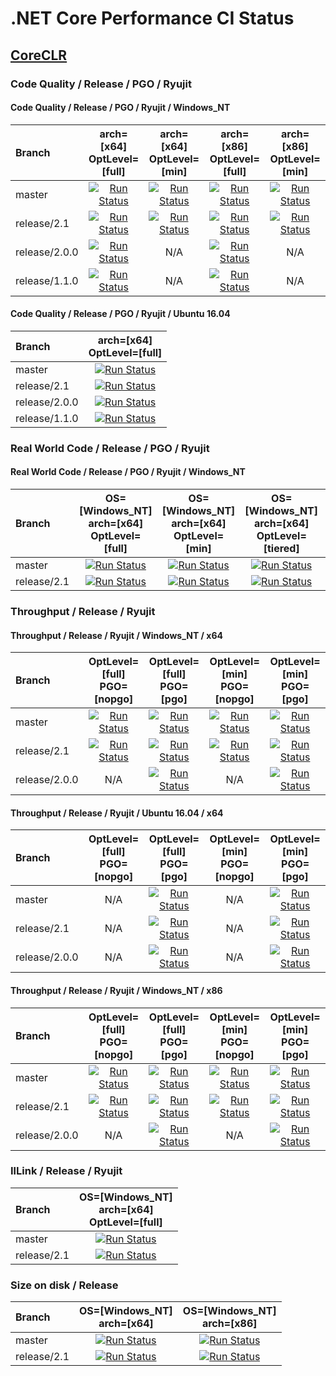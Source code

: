 # .NET Core Performance CI Status

## [CoreCLR](https://github.com/dotnet/coreclr)

### Code Quality / Release / PGO / Ryujit

#### Code Quality / Release / PGO / Ryujit / Windows_NT

| Branch        | arch=[x64]<br>OptLevel=[full]                                  | arch=[x64]<br>OptLevel=[min]                                 | arch=[x86]<br>OptLevel=[full]                                  | arch=[x86]<br>OptLevel=[min]                                 |
| :------------ | :------------------------------------------------------------: | :----------------------------------------------------------: | :------------------------------------------------------------: | :----------------------------------------------------------: |
| master        | [![Run Status][master_x64_win_full_icon]][master_x64_win_full] | [![Run Status][master_x64_win_min_icon]][master_x64_win_min] | [![Run Status][master_x86_win_full_icon]][master_x86_win_full] | [![Run Status][master_x86_win_min_icon]][master_x86_win_min] |
| release/2.1   | [![Run Status][rel2.1_x64_win_full_icon]][rel2.1_x64_win_full] | [![Run Status][rel2.1_x64_win_min_icon]][rel2.1_x64_win_min] | [![Run Status][rel2.1_x86_win_full_icon]][rel2.1_x86_win_full] | [![Run Status][rel2.1_x86_win_min_icon]][rel2.1_x86_win_min] |
| release/2.0.0 | [![Run Status][rel2.0_x64_win_full_icon]][rel2.0_x64_win_full] | N/A                                                          | [![Run Status][rel2.0_x86_win_full_icon]][rel2.0_x86_win_full] | N/A                                                          |
| release/1.1.0 | [![Run Status][rel1.1_x64_win_full_icon]][rel1.1_x64_win_full] | N/A                                                          | [![Run Status][rel1.1_x86_win_full_icon]][rel1.1_x86_win_full] | N/A                                                          |

#### Code Quality / Release / PGO / Ryujit / Ubuntu 16.04

| Branch        | arch=[x64]<br>OptLevel=[full]                                  |
| :------------ | :------------------------------------------------------------: |
| master        | [![Run Status][master_x64_nix_full_icon]][master_x64_nix_full] |
| release/2.1   | [![Run Status][rel2.1_x64_nix_full_icon]][rel2.1_x64_nix_full] |
| release/2.0.0 | [![Run Status][rel2.0_x64_nix_full_icon]][rel2.0_x64_nix_full] |
| release/1.1.0 | [![Run Status][rel1.1_x64_nix_full_icon]][rel1.1_x64_nix_full] |

[//]: # (These are the x64 links)
[master_x64_nix_full]:      https://ci2.dot.net/job/dotnet_coreclr/job/perf/job/master/job/perf_Ubuntu16.04/lastCompletedBuild/
[master_x64_nix_full_icon]: https://ci2.dot.net/job/dotnet_coreclr/job/perf/job/master/job/perf_Ubuntu16.04/lastCompletedBuild/badge/icon
[master_x64_win_full]:      https://ci2.dot.net/job/dotnet_coreclr/job/perf/job/master/job/perf_perflab_Windows_NT_x64_full_opt_ryujit/lastCompletedBuild/
[master_x64_win_full_icon]: https://ci2.dot.net/job/dotnet_coreclr/job/perf/job/master/job/perf_perflab_Windows_NT_x64_full_opt_ryujit/lastCompletedBuild/badge/icon
[master_x64_win_min]:       https://ci2.dot.net/job/dotnet_coreclr/job/perf/job/master/job/perf_perflab_Windows_NT_x64_min_opt_ryujit/lastCompletedBuild/
[master_x64_win_min_icon]:  https://ci2.dot.net/job/dotnet_coreclr/job/perf/job/master/job/perf_perflab_Windows_NT_x64_min_opt_ryujit/lastCompletedBuild/badge/icon

[rel2.1_x64_nix_full]:         https://ci2.dot.net/job/dotnet_coreclr/job/perf/job/release_2.1/job/perf_Ubuntu16.04/lastCompletedBuild/
[rel2.1_x64_nix_full_icon]:    https://ci2.dot.net/job/dotnet_coreclr/job/perf/job/release_2.1/job/perf_Ubuntu16.04/lastCompletedBuild/badge/icon
[rel2.1_x64_win_full]:         https://ci2.dot.net/job/dotnet_coreclr/job/perf/job/release_2.1/job/perf_perflab_Windows_NT_x64_full_opt_ryujit/lastCompletedBuild/
[rel2.1_x64_win_full_icon]:    https://ci2.dot.net/job/dotnet_coreclr/job/perf/job/release_2.1/job/perf_perflab_Windows_NT_x64_full_opt_ryujit/lastCompletedBuild/badge/icon
[rel2.1_x64_win_min]:          https://ci2.dot.net/job/dotnet_coreclr/job/perf/job/release_2.1/job/perf_perflab_Windows_NT_x64_min_opt_ryujit/lastCompletedBuild/
[rel2.1_x64_win_min_icon]:     https://ci2.dot.net/job/dotnet_coreclr/job/perf/job/release_2.1/job/perf_perflab_Windows_NT_x64_min_opt_ryujit/lastCompletedBuild/badge/icon

[rel2.0_x64_nix_full]:         https://ci2.dot.net/job/dotnet_coreclr/job/perf/job/release_2.0.0/job/perf_Ubuntu16.04/lastCompletedBuild/
[rel2.0_x64_nix_full_icon]:    https://ci2.dot.net/job/dotnet_coreclr/job/perf/job/release_2.0.0/job/perf_Ubuntu16.04/lastCompletedBuild/badge/icon
[rel2.0_x64_win_full]:         https://ci2.dot.net/job/dotnet_coreclr/job/perf/job/release_2.0.0/job/perf_perflab_Windows_NT_x64/lastCompletedBuild/
[rel2.0_x64_win_full_icon]:    https://ci2.dot.net/job/dotnet_coreclr/job/perf/job/release_2.0.0/job/perf_perflab_Windows_NT_x64/lastCompletedBuild/badge/icon

[rel1.1_x64_nix_full]:         https://ci2.dot.net/job/dotnet_coreclr/job/perf/job/release_1.1.0/job/perf_Ubuntu16.04/lastCompletedBuild/
[rel1.1_x64_nix_full_icon]:    https://ci2.dot.net/job/dotnet_coreclr/job/perf/job/release_1.1.0/job/perf_Ubuntu16.04/lastCompletedBuild/badge/icon
[rel1.1_x64_win_full]:         https://ci2.dot.net/job/dotnet_coreclr/job/perf/job/release_1.1.0/job/perf_perflab_Windows_NT_x64/lastCompletedBuild/
[rel1.1_x64_win_full_icon]:    https://ci2.dot.net/job/dotnet_coreclr/job/perf/job/release_1.1.0/job/perf_perflab_Windows_NT_x64/lastCompletedBuild/badge/icon

[//]: # (These are the x86 links)
[master_x86_win_full]:      https://ci2.dot.net/job/dotnet_coreclr/job/perf/job/master/job/perf_perflab_Windows_NT_x86_full_opt_ryujit/lastCompletedBuild/
[master_x86_win_full_icon]: https://ci2.dot.net/job/dotnet_coreclr/job/perf/job/master/job/perf_perflab_Windows_NT_x86_full_opt_ryujit/lastCompletedBuild/badge/icon
[master_x86_win_min]:       https://ci2.dot.net/job/dotnet_coreclr/job/perf/job/master/job/perf_perflab_Windows_NT_x86_min_opt_ryujit/lastCompletedBuild/
[master_x86_win_min_icon]:  https://ci2.dot.net/job/dotnet_coreclr/job/perf/job/master/job/perf_perflab_Windows_NT_x86_min_opt_ryujit/lastCompletedBuild/badge/icon

[rel2.1_x86_win_full]:         https://ci2.dot.net/job/dotnet_coreclr/job/perf/job/release_2.1/job/perf_perflab_Windows_NT_x86_full_opt_ryujit/lastCompletedBuild/
[rel2.1_x86_win_full_icon]:    https://ci2.dot.net/job/dotnet_coreclr/job/perf/job/release_2.1/job/perf_perflab_Windows_NT_x86_full_opt_ryujit/lastCompletedBuild/badge/icon
[rel2.1_x86_win_min]:          https://ci2.dot.net/job/dotnet_coreclr/job/perf/job/release_2.1/job/perf_perflab_Windows_NT_x86_min_opt_ryujit/lastCompletedBuild/
[rel2.1_x86_win_min_icon]:     https://ci2.dot.net/job/dotnet_coreclr/job/perf/job/release_2.1/job/perf_perflab_Windows_NT_x86_min_opt_ryujit/lastCompletedBuild/badge/icon

[rel2.0_x86_win_full]:         https://ci2.dot.net/job/dotnet_coreclr/job/perf/job/release_2.0.0/job/perf_perflab_Windows_NT_x86/lastCompletedBuild/
[rel2.0_x86_win_full_icon]:    https://ci2.dot.net/job/dotnet_coreclr/job/perf/job/release_2.0.0/job/perf_perflab_Windows_NT_x86/lastCompletedBuild/badge/icon

[rel1.1_x86_win_full]:         https://ci2.dot.net/job/dotnet_coreclr/job/perf/job/release_1.1.0/job/perf_perflab_Windows_NT_x86/lastCompletedBuild/
[rel1.1_x86_win_full_icon]:    https://ci2.dot.net/job/dotnet_coreclr/job/perf/job/release_1.1.0/job/perf_perflab_Windows_NT_x86/lastCompletedBuild/badge/icon

### Real World Code / Release / PGO / Ryujit

#### Real World Code / Release / PGO / Ryujit / Windows_NT

| Branch      | OS=[Windows_NT]<br>arch=[x64]<br>OptLevel=[full]                                 | OS=[Windows_NT]<br>arch=[x64]<br>OptLevel=[min]                                | OS=[Windows_NT]<br>arch=[x64]<br>OptLevel=[tiered]                                   | OS=[Windows_NT]<br>arch=[x86]<br>OptLevel=[full]                                 | OS=[Windows_NT]<br>arch=[x86]<br>OptLevel=[min]                                | OS=[Windows_NT]<br>arch=[x86]<br>OptLevel=[tiered]                                   |
| :---------- | :------------------------------------------------------------------------------: | :----------------------------------------------------------------------------: | :----------------------------------------------------------------------------------: | :------------------------------------------------------------------------------: | :----------------------------------------------------------------------------: | :----------------------------------------------------------------------------------: |
| master      | [![Run Status][master_scenario_x64_win_full_icon]][master_scenario_x64_win_full] | [![Run Status][master_scenario_x64_win_min_icon]][master_scenario_x64_win_min] | [![Run Status][master_scenario_x64_win_tiered_icon]][master_scenario_x64_win_tiered] | [![Run Status][master_scenario_x86_win_full_icon]][master_scenario_x86_win_full] | [![Run Status][master_scenario_x86_win_min_icon]][master_scenario_x86_win_min] | [![Run Status][master_scenario_x86_win_tiered_icon]][master_scenario_x86_win_tiered] |
| release/2.1 | [![Run Status][rel2.1_scenario_x64_win_full_icon]][rel2.1_scenario_x64_win_full] | [![Run Status][rel2.1_scenario_x64_win_min_icon]][rel2.1_scenario_x64_win_min] | [![Run Status][rel2.1_scenario_x64_win_tiered_icon]][rel2.1_scenario_x64_win_tiered] | [![Run Status][rel2.1_scenario_x86_win_full_icon]][rel2.1_scenario_x86_win_full] | [![Run Status][rel2.1_scenario_x86_win_min_icon]][rel2.1_scenario_x86_win_min] | [![Run Status][rel2.1_scenario_x86_win_tiered_icon]][rel2.1_scenario_x86_win_tiered] |

[//]: # (These are the x64 links)
[master_scenario_x64_win_full]:          https://ci2.dot.net/job/dotnet_coreclr/job/perf/job/master/job/perf_scenarios_Windows_NT_x64_full_opt_ryujit/lastCompletedBuild/
[master_scenario_x64_win_full_icon]:     https://ci2.dot.net/job/dotnet_coreclr/job/perf/job/master/job/perf_scenarios_Windows_NT_x64_full_opt_ryujit/lastCompletedBuild/badge/icon
[master_scenario_x64_win_min]:           https://ci2.dot.net/job/dotnet_coreclr/job/perf/job/master/job/perf_scenarios_Windows_NT_x64_min_opt_ryujit/lastCompletedBuild/
[master_scenario_x64_win_min_icon]:      https://ci2.dot.net/job/dotnet_coreclr/job/perf/job/master/job/perf_scenarios_Windows_NT_x64_min_opt_ryujit/lastCompletedBuild/badge/icon
[master_scenario_x64_win_tiered]:        https://ci2.dot.net/job/dotnet_coreclr/job/perf/job/master/job/perf_scenarios_Windows_NT_x64_tiered_ryujit/lastCompletedBuild/
[master_scenario_x64_win_tiered_icon]:   https://ci2.dot.net/job/dotnet_coreclr/job/perf/job/master/job/perf_scenarios_Windows_NT_x64_tiered_ryujit/lastCompletedBuild/badge/icon

[rel2.1_scenario_x64_win_full]:          https://ci2.dot.net/job/dotnet_coreclr/job/perf/job/release_2.1/job/perf_scenarios_Windows_NT_x64_full_opt_ryujit/lastCompletedBuild/
[rel2.1_scenario_x64_win_full_icon]:     https://ci2.dot.net/job/dotnet_coreclr/job/perf/job/release_2.1/job/perf_scenarios_Windows_NT_x64_full_opt_ryujit/lastCompletedBuild/badge/icon
[rel2.1_scenario_x64_win_min]:           https://ci2.dot.net/job/dotnet_coreclr/job/perf/job/release_2.1/job/perf_scenarios_Windows_NT_x64_min_opt_ryujit/lastCompletedBuild/
[rel2.1_scenario_x64_win_min_icon]:      https://ci2.dot.net/job/dotnet_coreclr/job/perf/job/release_2.1/job/perf_scenarios_Windows_NT_x64_min_opt_ryujit/lastCompletedBuild/badge/icon
[rel2.1_scenario_x64_win_tiered]:        https://ci2.dot.net/job/dotnet_coreclr/job/perf/job/release_2.1/job/perf_scenarios_Windows_NT_x64_tiered_ryujit/lastCompletedBuild/
[rel2.1_scenario_x64_win_tiered_icon]:   https://ci2.dot.net/job/dotnet_coreclr/job/perf/job/release_2.1/job/perf_scenarios_Windows_NT_x64_tiered_ryujit/lastCompletedBuild/badge/icon

[//]: # (These are the x86 links)
[master_scenario_x86_win_full]:          https://ci2.dot.net/job/dotnet_coreclr/job/perf/job/master/job/perf_scenarios_Windows_NT_x86_full_opt_ryujit/lastCompletedBuild/
[master_scenario_x86_win_full_icon]:     https://ci2.dot.net/job/dotnet_coreclr/job/perf/job/master/job/perf_scenarios_Windows_NT_x86_full_opt_ryujit/lastCompletedBuild/badge/icon
[master_scenario_x86_win_min]:           https://ci2.dot.net/job/dotnet_coreclr/job/perf/job/master/job/perf_scenarios_Windows_NT_x86_min_opt_ryujit/lastCompletedBuild/
[master_scenario_x86_win_min_icon]:      https://ci2.dot.net/job/dotnet_coreclr/job/perf/job/master/job/perf_scenarios_Windows_NT_x86_min_opt_ryujit/lastCompletedBuild/badge/icon
[master_scenario_x86_win_tiered]:        https://ci2.dot.net/job/dotnet_coreclr/job/perf/job/master/job/perf_scenarios_Windows_NT_x86_tiered_ryujit/lastCompletedBuild/
[master_scenario_x86_win_tiered_icon]:   https://ci2.dot.net/job/dotnet_coreclr/job/perf/job/master/job/perf_scenarios_Windows_NT_x86_tiered_ryujit/lastCompletedBuild/badge/icon

[rel2.1_scenario_x86_win_full]:          https://ci2.dot.net/job/dotnet_coreclr/job/perf/job/release_2.1/job/perf_scenarios_Windows_NT_x86_full_opt_ryujit/lastCompletedBuild/
[rel2.1_scenario_x86_win_full_icon]:     https://ci2.dot.net/job/dotnet_coreclr/job/perf/job/release_2.1/job/perf_scenarios_Windows_NT_x86_full_opt_ryujit/lastCompletedBuild/badge/icon
[rel2.1_scenario_x86_win_min]:           https://ci2.dot.net/job/dotnet_coreclr/job/perf/job/release_2.1/job/perf_scenarios_Windows_NT_x86_min_opt_ryujit/lastCompletedBuild/
[rel2.1_scenario_x86_win_min_icon]:      https://ci2.dot.net/job/dotnet_coreclr/job/perf/job/release_2.1/job/perf_scenarios_Windows_NT_x86_min_opt_ryujit/lastCompletedBuild/badge/icon
[rel2.1_scenario_x86_win_tiered]:        https://ci2.dot.net/job/dotnet_coreclr/job/perf/job/release_2.1/job/perf_scenarios_Windows_NT_x86_tiered_ryujit/lastCompletedBuild/
[rel2.1_scenario_x86_win_tiered_icon]:   https://ci2.dot.net/job/dotnet_coreclr/job/perf/job/release_2.1/job/perf_scenarios_Windows_NT_x86_tiered_ryujit/lastCompletedBuild/badge/icon

### Throughput / Release / Ryujit

#### Throughput / Release / Ryujit / Windows_NT / x64

| Branch        | OptLevel=[full]<br>PGO=[nopgo]                                                   | OptLevel=[full]<br>PGO=[pgo]                                                 | OptLevel=[min]<br>PGO=[nopgo]                                                  | OptLevel=[min]<br>PGO=[pgo]                                                |
| :------------ | :------------------------------------------------------------------------------: | :--------------------------------------------------------------------------: | :----------------------------------------------------------------------------: | :------------------------------------------------------------------------: |
| master        | [![Run Status][master_TP_x64_win_full_nopgo_icon]][master_TP_x64_win_full_nopgo] | [![Run Status][master_TP_x64_win_full_pgo_icon]][master_TP_x64_win_full_pgo] | [![Run Status][master_TP_x64_win_min_nopgo_icon]][master_TP_x64_win_min_nopgo] | [![Run Status][master_TP_x64_win_min_pgo_icon]][master_TP_x64_win_min_pgo] |
| release/2.1   | [![Run Status][rel2.1_TP_x64_win_full_nopgo_icon]][rel2.1_TP_x64_win_full_nopgo] | [![Run Status][rel2.1_TP_x64_win_full_pgo_icon]][rel2.1_TP_x64_win_full_pgo] | [![Run Status][rel2.1_TP_x64_win_min_nopgo_icon]][rel2.1_TP_x64_win_min_nopgo] | [![Run Status][rel2.1_TP_x64_win_min_pgo_icon]][rel2.1_TP_x64_win_min_pgo] |
| release/2.0.0 | N/A                                                                              | [![Run Status][rel2.0_TP_x64_win_full_pgo_icon]][rel2.0_TP_x64_win_full_pgo] | N/A                                                                            | [![Run Status][rel2.0_TP_x64_win_min_pgo_icon]][rel2.0_TP_x64_win_min_pgo] |

#### Throughput / Release / Ryujit / Ubuntu 16.04 / x64

| Branch        | OptLevel=[full]<br>PGO=[nopgo] | OptLevel=[full]<br>PGO=[pgo]                                                 | OptLevel=[min]<br>PGO=[nopgo] | OptLevel=[min]<br>PGO=[pgo]                                                |
| :------------ | :----------------------------: | :--------------------------------------------------------------------------: | :---------------------------: | :------------------------------------------------------------------------: |
| master        | N/A                            | [![Run Status][master_TP_x64_nix_full_pgo_icon]][master_TP_x64_nix_full_pgo] | N/A                           | [![Run Status][master_TP_x64_nix_min_pgo_icon]][master_TP_x64_nix_min_pgo] |
| release/2.1   | N/A                            | [![Run Status][rel2.1_TP_x64_nix_full_pgo_icon]][rel2.1_TP_x64_nix_full_pgo] | N/A                           | [![Run Status][rel2.1_TP_x64_nix_min_pgo_icon]][rel2.1_TP_x64_nix_min_pgo] |
| release/2.0.0 | N/A                            | [![Run Status][rel2.0_TP_x64_nix_full_pgo_icon]][rel2.0_TP_x64_nix_full_pgo] | N/A                           | [![Run Status][rel2.0_TP_x64_nix_min_pgo_icon]][rel2.0_TP_x64_nix_min_pgo] |

[//]: # (These are the x64 links)
[master_TP_x64_nix_full_pgo]:           https://ci2.dot.net/job/dotnet_coreclr/job/perf/job/master/job/perf_throughput_Ubuntu14.04_full_opt/lastCompletedBuild/
[master_TP_x64_nix_full_pgo_icon]:      https://ci2.dot.net/job/dotnet_coreclr/job/perf/job/master/job/perf_throughput_Ubuntu14.04_full_opt/lastCompletedBuild/badge/icon
[master_TP_x64_nix_min_pgo]:            https://ci2.dot.net/job/dotnet_coreclr/job/perf/job/master/job/perf_throughput_Ubuntu14.04_min_opt/lastCompletedBuild/
[master_TP_x64_nix_min_pgo_icon]:       https://ci2.dot.net/job/dotnet_coreclr/job/perf/job/master/job/perf_throughput_Ubuntu14.04_min_opt/lastCompletedBuild/badge/icon
[master_TP_x64_win_full_nopgo]:         https://ci2.dot.net/job/dotnet_coreclr/job/perf/job/master/job/perf_throughput_perflab_Windows_NT_x64_full_opt_ryujit_nopgo/lastCompletedBuild/
[master_TP_x64_win_full_nopgo_icon]:    https://ci2.dot.net/job/dotnet_coreclr/job/perf/job/master/job/perf_throughput_perflab_Windows_NT_x64_full_opt_ryujit_nopgo/lastCompletedBuild/badge/icon
[master_TP_x64_win_full_pgo]:           https://ci2.dot.net/job/dotnet_coreclr/job/perf/job/master/job/perf_throughput_perflab_Windows_NT_x64_full_opt_ryujit_pgo/lastCompletedBuild/
[master_TP_x64_win_full_pgo_icon]:      https://ci2.dot.net/job/dotnet_coreclr/job/perf/job/master/job/perf_throughput_perflab_Windows_NT_x64_full_opt_ryujit_pgo/lastCompletedBuild/badge/icon
[master_TP_x64_win_min_nopgo]:          https://ci2.dot.net/job/dotnet_coreclr/job/perf/job/master/job/perf_throughput_perflab_Windows_NT_x64_min_opt_ryujit_nopgo/lastCompletedBuild/
[master_TP_x64_win_min_nopgo_icon]:     https://ci2.dot.net/job/dotnet_coreclr/job/perf/job/master/job/perf_throughput_perflab_Windows_NT_x64_min_opt_ryujit_nopgo/lastCompletedBuild/badge/icon
[master_TP_x64_win_min_pgo]:            https://ci2.dot.net/job/dotnet_coreclr/job/perf/job/master/job/perf_throughput_perflab_Windows_NT_x64_min_opt_ryujit_pgo/lastCompletedBuild/
[master_TP_x64_win_min_pgo_icon]:       https://ci2.dot.net/job/dotnet_coreclr/job/perf/job/master/job/perf_throughput_perflab_Windows_NT_x64_min_opt_ryujit_pgo/lastCompletedBuild/badge/icon

[rel2.1_TP_x64_nix_full_pgo]:          https://ci2.dot.net/job/dotnet_coreclr/job/perf/job/release_2.1/job/perf_throughput_Ubuntu14.04_full_opt/lastCompletedBuild/
[rel2.1_TP_x64_nix_full_pgo_icon]:     https://ci2.dot.net/job/dotnet_coreclr/job/perf/job/release_2.1/job/perf_throughput_Ubuntu14.04_full_opt/lastCompletedBuild/badge/icon
[rel2.1_TP_x64_nix_min_pgo]:           https://ci2.dot.net/job/dotnet_coreclr/job/perf/job/release_2.1/job/perf_throughput_Ubuntu14.04_min_opt/lastCompletedBuild/
[rel2.1_TP_x64_nix_min_pgo_icon]:      https://ci2.dot.net/job/dotnet_coreclr/job/perf/job/release_2.1/job/perf_throughput_Ubuntu14.04_min_opt/lastCompletedBuild/badge/icon
[rel2.1_TP_x64_win_full_nopgo]:        https://ci2.dot.net/job/dotnet_coreclr/job/perf/job/release_2.1/job/perf_throughput_perflab_Windows_NT_x64_full_opt_ryujit_nopgo/lastCompletedBuild/
[rel2.1_TP_x64_win_full_nopgo_icon]:   https://ci2.dot.net/job/dotnet_coreclr/job/perf/job/release_2.1/job/perf_throughput_perflab_Windows_NT_x64_full_opt_ryujit_nopgo/lastCompletedBuild/badge/icon
[rel2.1_TP_x64_win_full_pgo]:          https://ci2.dot.net/job/dotnet_coreclr/job/perf/job/release_2.1/job/perf_throughput_perflab_Windows_NT_x64_full_opt_ryujit_pgo/lastCompletedBuild/
[rel2.1_TP_x64_win_full_pgo_icon]:     https://ci2.dot.net/job/dotnet_coreclr/job/perf/job/release_2.1/job/perf_throughput_perflab_Windows_NT_x64_full_opt_ryujit_pgo/lastCompletedBuild/badge/icon
[rel2.1_TP_x64_win_min_nopgo]:         https://ci2.dot.net/job/dotnet_coreclr/job/perf/job/release_2.1/job/perf_throughput_perflab_Windows_NT_x64_min_opt_ryujit_nopgo/lastCompletedBuild/
[rel2.1_TP_x64_win_min_nopgo_icon]:    https://ci2.dot.net/job/dotnet_coreclr/job/perf/job/release_2.1/job/perf_throughput_perflab_Windows_NT_x64_min_opt_ryujit_nopgo/lastCompletedBuild/badge/icon
[rel2.1_TP_x64_win_min_pgo]:           https://ci2.dot.net/job/dotnet_coreclr/job/perf/job/release_2.1/job/perf_throughput_perflab_Windows_NT_x64_min_opt_ryujit_pgo/lastCompletedBuild/
[rel2.1_TP_x64_win_min_pgo_icon]:      https://ci2.dot.net/job/dotnet_coreclr/job/perf/job/release_2.1/job/perf_throughput_perflab_Windows_NT_x64_min_opt_ryujit_pgo/lastCompletedBuild/badge/icon

[rel2.0_TP_x64_nix_full_pgo]:          https://ci2.dot.net/job/dotnet_coreclr/job/perf/job/release_2.0.0/job/perf_throughput_Ubuntu16.04_full_opt/lastCompletedBuild/
[rel2.0_TP_x64_nix_full_pgo_icon]:     https://ci2.dot.net/job/dotnet_coreclr/job/perf/job/release_2.0.0/job/perf_throughput_Ubuntu16.04_full_opt/lastCompletedBuild/badge/icon
[rel2.0_TP_x64_nix_min_pgo]:           https://ci2.dot.net/job/dotnet_coreclr/job/perf/job/release_2.0.0/job/perf_throughput_Ubuntu16.04_min_opt/lastCompletedBuild/
[rel2.0_TP_x64_nix_min_pgo_icon]:      https://ci2.dot.net/job/dotnet_coreclr/job/perf/job/release_2.0.0/job/perf_throughput_Ubuntu16.04_min_opt/lastCompletedBuild/badge/icon
[rel2.0_TP_x64_win_full_pgo]:          https://ci2.dot.net/job/dotnet_coreclr/job/perf/job/release_2.0.0/job/perf_throughput_perflab_Windows_NT_x64_full_opt/lastCompletedBuild/
[rel2.0_TP_x64_win_full_pgo_icon]:     https://ci2.dot.net/job/dotnet_coreclr/job/perf/job/release_2.0.0/job/perf_throughput_perflab_Windows_NT_x64_full_opt/lastCompletedBuild/badge/icon
[rel2.0_TP_x64_win_min_pgo]:           https://ci2.dot.net/job/dotnet_coreclr/job/perf/job/release_2.0.0/job/perf_throughput_perflab_Windows_NT_x64_min_opt/lastCompletedBuild/
[rel2.0_TP_x64_win_min_pgo_icon]:      https://ci2.dot.net/job/dotnet_coreclr/job/perf/job/release_2.0.0/job/perf_throughput_perflab_Windows_NT_x64_min_opt/lastCompletedBuild/badge/icon

#### Throughput / Release / Ryujit / Windows_NT / x86

| Branch        | OptLevel=[full]<br>PGO=[nopgo]                                                   | OptLevel=[full]<br>PGO=[pgo]                                                 | OptLevel=[min]<br>PGO=[nopgo]                                                  | OptLevel=[min]<br>PGO=[pgo]                                                |
| :------------ | :------------------------------------------------------------------------------: | :--------------------------------------------------------------------------: | :----------------------------------------------------------------------------: | :------------------------------------------------------------------------: |
| master        | [![Run Status][master_TP_x86_win_full_nopgo_icon]][master_TP_x86_win_full_nopgo] | [![Run Status][master_TP_x86_win_full_pgo_icon]][master_TP_x86_win_full_pgo] | [![Run Status][master_TP_x86_win_min_nopgo_icon]][master_TP_x86_win_min_nopgo] | [![Run Status][master_TP_x86_win_min_pgo_icon]][master_TP_x86_win_min_pgo] |
| release/2.1   | [![Run Status][rel2.1_TP_x86_win_full_nopgo_icon]][rel2.1_TP_x86_win_full_nopgo] | [![Run Status][rel2.1_TP_x86_win_full_pgo_icon]][rel2.1_TP_x86_win_full_pgo] | [![Run Status][rel2.1_TP_x86_win_min_nopgo_icon]][rel2.1_TP_x86_win_min_nopgo] | [![Run Status][rel2.1_TP_x86_win_min_pgo_icon]][rel2.1_TP_x86_win_min_pgo] |
| release/2.0.0 | N/A                                                                              | [![Run Status][rel2.0_TP_x86_win_full_pgo_icon]][rel2.0_TP_x86_win_full_pgo] | N/A                                                                            | [![Run Status][rel2.0_TP_x86_win_min_pgo_icon]][rel2.0_TP_x86_win_min_pgo] |

[//]: # (These are the x86 links)
[master_TP_x86_win_full_nopgo]:         https://ci2.dot.net/job/dotnet_coreclr/job/perf/job/master/job/perf_throughput_perflab_Windows_NT_x86_full_opt_ryujit_nopgo/lastCompletedBuild/
[master_TP_x86_win_full_nopgo_icon]:    https://ci2.dot.net/job/dotnet_coreclr/job/perf/job/master/job/perf_throughput_perflab_Windows_NT_x86_full_opt_ryujit_nopgo/lastCompletedBuild/badge/icon
[master_TP_x86_win_full_pgo]:           https://ci2.dot.net/job/dotnet_coreclr/job/perf/job/master/job/perf_throughput_perflab_Windows_NT_x86_full_opt_ryujit_pgo/lastCompletedBuild/
[master_TP_x86_win_full_pgo_icon]:      https://ci2.dot.net/job/dotnet_coreclr/job/perf/job/master/job/perf_throughput_perflab_Windows_NT_x86_full_opt_ryujit_pgo/lastCompletedBuild/badge/icon
[master_TP_x86_win_min_nopgo]:          https://ci2.dot.net/job/dotnet_coreclr/job/perf/job/master/job/perf_throughput_perflab_Windows_NT_x86_min_opt_ryujit_nopgo/lastCompletedBuild/
[master_TP_x86_win_min_nopgo_icon]:     https://ci2.dot.net/job/dotnet_coreclr/job/perf/job/master/job/perf_throughput_perflab_Windows_NT_x86_min_opt_ryujit_nopgo/lastCompletedBuild/badge/icon
[master_TP_x86_win_min_pgo]:            https://ci2.dot.net/job/dotnet_coreclr/job/perf/job/master/job/perf_throughput_perflab_Windows_NT_x86_min_opt_ryujit_pgo/lastCompletedBuild/
[master_TP_x86_win_min_pgo_icon]:       https://ci2.dot.net/job/dotnet_coreclr/job/perf/job/master/job/perf_throughput_perflab_Windows_NT_x86_min_opt_ryujit_pgo/lastCompletedBuild/badge/icon

[rel2.1_TP_x86_win_full_nopgo]:        https://ci2.dot.net/job/dotnet_coreclr/job/perf/job/release_2.1/job/perf_throughput_perflab_Windows_NT_x86_full_opt_ryujit_nopgo/lastCompletedBuild/
[rel2.1_TP_x86_win_full_nopgo_icon]:   https://ci2.dot.net/job/dotnet_coreclr/job/perf/job/release_2.1/job/perf_throughput_perflab_Windows_NT_x86_full_opt_ryujit_nopgo/lastCompletedBuild/badge/icon
[rel2.1_TP_x86_win_full_pgo]:          https://ci2.dot.net/job/dotnet_coreclr/job/perf/job/release_2.1/job/perf_throughput_perflab_Windows_NT_x86_full_opt_ryujit_pgo/lastCompletedBuild/
[rel2.1_TP_x86_win_full_pgo_icon]:     https://ci2.dot.net/job/dotnet_coreclr/job/perf/job/release_2.1/job/perf_throughput_perflab_Windows_NT_x86_full_opt_ryujit_pgo/lastCompletedBuild/badge/icon
[rel2.1_TP_x86_win_min_nopgo]:         https://ci2.dot.net/job/dotnet_coreclr/job/perf/job/release_2.1/job/perf_throughput_perflab_Windows_NT_x86_min_opt_ryujit_nopgo/lastCompletedBuild/
[rel2.1_TP_x86_win_min_nopgo_icon]:    https://ci2.dot.net/job/dotnet_coreclr/job/perf/job/release_2.1/job/perf_throughput_perflab_Windows_NT_x86_min_opt_ryujit_nopgo/lastCompletedBuild/badge/icon
[rel2.1_TP_x86_win_min_pgo]:           https://ci2.dot.net/job/dotnet_coreclr/job/perf/job/release_2.1/job/perf_throughput_perflab_Windows_NT_x86_min_opt_ryujit_pgo/lastCompletedBuild/
[rel2.1_TP_x86_win_min_pgo_icon]:      https://ci2.dot.net/job/dotnet_coreclr/job/perf/job/release_2.1/job/perf_throughput_perflab_Windows_NT_x86_min_opt_ryujit_pgo/lastCompletedBuild/badge/icon

[rel2.0_TP_x86_win_full_pgo]:          https://ci2.dot.net/job/dotnet_coreclr/job/perf/job/release_2.0.0/job/perf_throughput_perflab_Windows_NT_x86_full_opt/lastCompletedBuild/
[rel2.0_TP_x86_win_full_pgo_icon]:     https://ci2.dot.net/job/dotnet_coreclr/job/perf/job/release_2.0.0/job/perf_throughput_perflab_Windows_NT_x86_full_opt/lastCompletedBuild/badge/icon
[rel2.0_TP_x86_win_min_pgo]:           https://ci2.dot.net/job/dotnet_coreclr/job/perf/job/release_2.0.0/job/perf_throughput_perflab_Windows_NT_x86_min_opt/lastCompletedBuild/
[rel2.0_TP_x86_win_min_pgo_icon]:      https://ci2.dot.net/job/dotnet_coreclr/job/perf/job/release_2.0.0/job/perf_throughput_perflab_Windows_NT_x86_min_opt/lastCompletedBuild/badge/icon

### IlLink / Release / Ryujit

| Branch      | OS=[Windows_NT]<br>arch=[x64]<br>OptLevel=[full]                             |
| :---------- | :--------------------------------------------------------------------------: |
| master      | [![Run Status][master_illink_x64_win_full_icon]][master_illink_x64_win_full] |
| release/2.1 | [![Run Status][rel2.1_illink_x64_win_full_icon]][rel2.1_illink_x64_win_full] |

[//]: # (These are the x64 links)
[master_illink_x64_win_full]:          https://ci2.dot.net/job/dotnet_coreclr/job/perf/job/master/job/perf_illink_Windows_NT_x64_full_opt_ryujit/lastCompletedBuild/
[master_illink_x64_win_full_icon]:     https://ci2.dot.net/job/dotnet_coreclr/job/perf/job/master/job/perf_illink_Windows_NT_x64_full_opt_ryujit/lastCompletedBuild/badge/icon

[rel2.1_illink_x64_win_full]:          https://ci2.dot.net/job/dotnet_coreclr/job/perf/job/release_2.1/job/perf_illink_Windows_NT_x64_full_opt_ryujit/lastCompletedBuild/
[rel2.1_illink_x64_win_full_icon]:     https://ci2.dot.net/job/dotnet_coreclr/job/perf/job/release_2.1/job/perf_illink_Windows_NT_x64_full_opt_ryujit/lastCompletedBuild/badge/icon

### Size on disk / Release

| Branch      | OS=[Windows_NT]<br>arch=[x64]<br>                            | OS=[Windows_NT]<br>arch=[x86]                                |
| :---------- | :----------------------------------------------------------: | :----------------------------------------------------------: |
| master      | [![Run Status][master_sod_x64_win_icon]][master_sod_x64_win] | [![Run Status][master_sod_x86_win_icon]][master_sod_x86_win] |
| release/2.1 | [![Run Status][rel2.1_sod_x64_win_icon]][rel2.1_sod_x64_win] | [![Run Status][rel2.1_sod_x86_win_icon]][rel2.1_sod_x86_win] |

[//]: # (These are the x64 links)
[master_sod_x64_win]:          https://ci2.dot.net/job/dotnet_coreclr/job/perf/job/master/job/sizeondisk_x64/lastCompletedBuild/
[master_sod_x64_win_icon]:     https://ci2.dot.net/job/dotnet_coreclr/job/perf/job/master/job/sizeondisk_x64/lastCompletedBuild/badge/icon

[rel2.1_sod_x64_win]:          https://ci2.dot.net/job/dotnet_coreclr/job/perf/job/release_2.1/job/sizeondisk_x64/lastCompletedBuild/
[rel2.1_sod_x64_win_icon]:     https://ci2.dot.net/job/dotnet_coreclr/job/perf/job/release_2.1/job/sizeondisk_x64/lastCompletedBuild/badge/icon

[//]: # (These are the x86 links)
[master_sod_x86_win]:          https://ci2.dot.net/job/dotnet_coreclr/job/perf/job/master/job/sizeondisk_x86/lastCompletedBuild/
[master_sod_x86_win_icon]:     https://ci2.dot.net/job/dotnet_coreclr/job/perf/job/master/job/sizeondisk_x86/lastCompletedBuild/badge/icon

[rel2.1_sod_x86_win]:          https://ci2.dot.net/job/dotnet_coreclr/job/perf/job/release_2.1/job/sizeondisk_x86/lastCompletedBuild/
[rel2.1_sod_x86_win_icon]:     https://ci2.dot.net/job/dotnet_coreclr/job/perf/job/release_2.1/job/sizeondisk_x86/lastCompletedBuild/badge/icon

